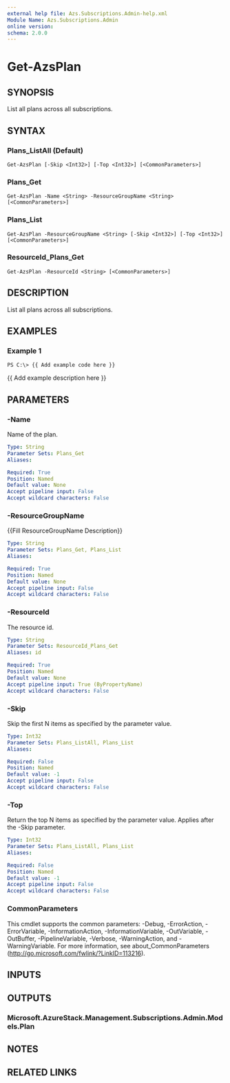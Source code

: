 ```yaml
---
external help file: Azs.Subscriptions.Admin-help.xml
Module Name: Azs.Subscriptions.Admin
online version: 
schema: 2.0.0
---
```


# Get-AzsPlan

## SYNOPSIS
List all plans across all subscriptions.

## SYNTAX

### Plans_ListAll (Default)
```
Get-AzsPlan [-Skip <Int32>] [-Top <Int32>] [<CommonParameters>]
```

### Plans_Get
```
Get-AzsPlan -Name <String> -ResourceGroupName <String> [<CommonParameters>]
```

### Plans_List
```
Get-AzsPlan -ResourceGroupName <String> [-Skip <Int32>] [-Top <Int32>] [<CommonParameters>]
```

### ResourceId_Plans_Get
```
Get-AzsPlan -ResourceId <String> [<CommonParameters>]
```

## DESCRIPTION
List all plans across all subscriptions.

## EXAMPLES

### Example 1
```
PS C:\> {{ Add example code here }}
```

{{ Add example description here }}

## PARAMETERS

### -Name
Name of the plan.

```yaml
Type: String
Parameter Sets: Plans_Get
Aliases: 

Required: True
Position: Named
Default value: None
Accept pipeline input: False
Accept wildcard characters: False
```

### -ResourceGroupName
{{Fill ResourceGroupName Description}}

```yaml
Type: String
Parameter Sets: Plans_Get, Plans_List
Aliases: 

Required: True
Position: Named
Default value: None
Accept pipeline input: False
Accept wildcard characters: False
```

### -ResourceId
The resource id.

```yaml
Type: String
Parameter Sets: ResourceId_Plans_Get
Aliases: id

Required: True
Position: Named
Default value: None
Accept pipeline input: True (ByPropertyName)
Accept wildcard characters: False
```

### -Skip
Skip the first N items as specified by the parameter value.

```yaml
Type: Int32
Parameter Sets: Plans_ListAll, Plans_List
Aliases: 

Required: False
Position: Named
Default value: -1
Accept pipeline input: False
Accept wildcard characters: False
```

### -Top
Return the top N items as specified by the parameter value.
Applies after the -Skip parameter.

```yaml
Type: Int32
Parameter Sets: Plans_ListAll, Plans_List
Aliases: 

Required: False
Position: Named
Default value: -1
Accept pipeline input: False
Accept wildcard characters: False
```

### CommonParameters
This cmdlet supports the common parameters: -Debug, -ErrorAction, -ErrorVariable, -InformationAction, -InformationVariable, -OutVariable, -OutBuffer, -PipelineVariable, -Verbose, -WarningAction, and -WarningVariable. For more information, see about_CommonParameters (http://go.microsoft.com/fwlink/?LinkID=113216).

## INPUTS

## OUTPUTS

### Microsoft.AzureStack.Management.Subscriptions.Admin.Models.Plan

## NOTES

## RELATED LINKS

